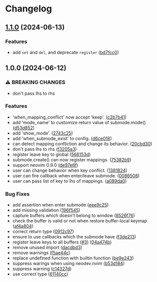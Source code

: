 # Changelog

## [1.1.0](https://github.com/pogyomo/submode.nvim/compare/v1.0.0...v1.1.0) (2024-06-13)


### Features

* add `set` and `del`, and deprecate `register` ([bd7fcc0](https://github.com/pogyomo/submode.nvim/commit/bd7fcc0c5c95fd3e703bba49c4e495dc31ff185e))

## 1.0.0 (2024-06-12)


### ⚠ BREAKING CHANGES

* don't pass lhs to rhs

### Features

* 'when_mapping_conflict' now accept 'keep'. ([c2b7b41](https://github.com/pogyomo/submode.nvim/commit/c2b7b419222e8a23701923766af954ae6383af12))
* add 'mode_name' to customize return value of submode.mode() ([d53d852](https://github.com/pogyomo/submode.nvim/commit/d53d852bd79afcbd12df51281e618d31425e1d13))
* add 'show_mode'. ([2743c25](https://github.com/pogyomo/submode.nvim/commit/2743c25230fa7a66add3ee5f837d73036d931034))
* add 'when_submode_exist' to config. ([d6ce018](https://github.com/pogyomo/submode.nvim/commit/d6ce01860bdc5f8d5ffa2e380ad515d2385efb5a))
* can detect mapping confliction and change its behavior. ([20cbd30](https://github.com/pogyomo/submode.nvim/commit/20cbd306c3dcb53f76761a592d28a02e61f66442))
* don't pass lhs to rhs ([f3205a3](https://github.com/pogyomo/submode.nvim/commit/f3205a32175b66e80c08dacf7d34f9889f3e0052))
* register leave key to global ([566153d](https://github.com/pogyomo/submode.nvim/commit/566153d15b668ecad08d18ac5ba0a931f2d65089))
* submode.create() can now register mappings. ([75382b9](https://github.com/pogyomo/submode.nvim/commit/75382b98879135ba607f3bad2ede6a30b2713fd2))
* support neovim 0.9.0 ([de97e6f](https://github.com/pogyomo/submode.nvim/commit/de97e6f3d1e3461549122e064b3422186ecf2922))
* user can change behavior when key conflict. ([1381824](https://github.com/pogyomo/submode.nvim/commit/138182454295c9741dec16f63ccb479c9d593a6d))
* user can fire callback when enter/leave submode. ([0086508](https://github.com/pogyomo/submode.nvim/commit/00865082712b4f5a05d36b438e68b8c6e7fcc475))
* user can pass list of key to lhs of mappings. ([a089da0](https://github.com/pogyomo/submode.nvim/commit/a089da030a92f769b06507aa6813e7adc369324c))


### Bug Fixes

* add assertion when enter submode ([eee9c25](https://github.com/pogyomo/submode.nvim/commit/eee9c25cd62d4ef90e18006b7f92b27e0a844ade))
* add missing validation ([196f545](https://github.com/pogyomo/submode.nvim/commit/196f545d60f4dbc014a282c4838599ab9c9d7594))
* capture buffers which doesn't belong to window ([8526f76](https://github.com/pogyomo/submode.nvim/commit/8526f76429887464f8ad3dc2edeaed80533b238a))
* check the buffer is valid or not when restore buffer-local keymap ([af4a804](https://github.com/pogyomo/submode.nvim/commit/af4a8043aced349c0d4cf02340a3073456bef9f4))
* correct return type ([0912c97](https://github.com/pogyomo/submode.nvim/commit/0912c9777765d79b58f8bf725ce6e9b6ecdb8c42))
* ensure to use callbacks which the submode have ([f3de213](https://github.com/pogyomo/submode.nvim/commit/f3de21359a8c5ab143dc810c94e3717e11b56efc))
* register leave keys to all buffers ([#3](https://github.com/pogyomo/submode.nvim/issues/3)) ([04a474b](https://github.com/pogyomo/submode.nvim/commit/04a474bf97757486eae65551ae3c2363d0f07be6))
* remove unused import ([dacdbd3](https://github.com/pogyomo/submode.nvim/commit/dacdbd3e7968762e6cb9710e3642e2bf1a93b43e))
* remove warnings ([f5ae44c](https://github.com/pogyomo/submode.nvim/commit/f5ae44cb63cdf78bf74fd1e64fa8c2c96ffdb13a))
* replace undefined function with builtin function ([be9e243](https://github.com/pogyomo/submode.nvim/commit/be9e243085755863e4904983b5d5771bb0eaf37b))
* suppress warings when using neodev.nvim ([b53d184](https://github.com/pogyomo/submode.nvim/commit/b53d184091717eebf58390c9787d525a5b45bd44))
* suppress warning ([c14327d](https://github.com/pogyomo/submode.nvim/commit/c14327d6837e844ac90482e0279988f1a18225b5))
* use correct type ([61140cc](https://github.com/pogyomo/submode.nvim/commit/61140cc250cf4e2da7ae854ed825815807d767ef))
